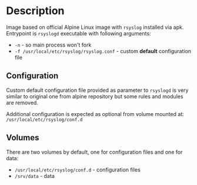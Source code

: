 # Description
Image based on official Alpine Linux image with ``rsyslog`` installed via apk.
Entrypoint is ``rsyslogd`` executable with following arguments:
* ``-n`` - so main process won't fork
* ``-f /usr/local/etc/rsyslog/rsyslog.conf`` - custom **default** configuration file

## Configuration
Custom default configuration file provided as parameter to ``rsyslogd`` is very similar
to original one from alpine repository but some rules and modules are removed.

Additional configuration is expected as optional from volume mounted at:  
``/usr/local/etc/rsyslog/conf.d``

## Volumes
There are two volumes by default, one for configuration files and one for data:
* ``/usr/local/etc/rsyslog/conf.d`` - configuration files
* ``/srv/data`` - data
